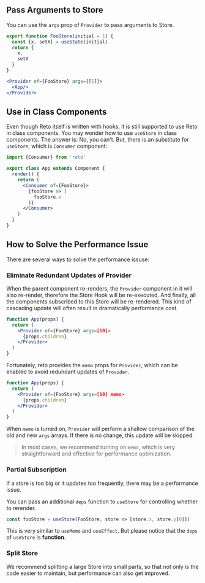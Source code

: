 ## Pass Arguments to Store

You can use the `args` prop of `Provider` to pass arguments to Store.

```jsx
export function FooStore(initial = 1) {
  const [x, setX] = useState(initial)
  return {
    x,
    setX
  }
}
```

```jsx
<Provider of={FooStore} args={[5]}>
  <App/>
</Provider>
```

## Use in Class Components

Even though Reto itself is written with hooks, it is still supported to use Reto in class components. You may wonder how to use `useStore` in class components. The answer is: No, you can't. But, there is an substitute for `useStore`, which is `Consumer` component:

```jsx
import {Consumer} from 'reto'

export class App extends Component {
  render() {
    return (
      <Consumer of={FooStore}>
        {fooStore => (
          fooStore.x
        )}
      </Consumer>
    )
  }
}
```


## How to Solve the Performance Issue

There are several ways to solve the performance issuse:

### Eliminate Redundant Updates of Provider

When the parent component re-renders, the `Provider` component in it will also re-render, therefore the Store Hook will be re-executed. And finally, all the components subscribed to this Store will be re-rendered. This kind of cascading update will often result in dramatically performance cost.

```jsx
function App(props) {
  return (
    <Provider of={FooStore} args=[10]>
      {props.children}
    </Provider>
  )
}
```

Fortunately, reto provides the `memo` props for `Provider`, which can be enabled to avoid redundant updates of `Provider`.

```jsx
function App(props) {
  return (
    <Provider of={FooStore} args=[10] memo>
      {props.children}
    </Provider>
  )
}
```

When `memo` is turned on, `Provider` will perform a shallow comparison of the old and new `args` arrays. If there is no change, this update will be skipped.

> In most cases, we recommend turning on `memo`, which is very straightforward and effective for performance optimization.

### Partial Subscription

If a store is too big or it updates too frequently, there may be a performance issue.

You can pass an additional `deps` function to `useStore` for controlling whether to rerender.

```jsx
const fooStore = useStore(FooStore, store => [store.x, store.y[0]])
```

This is very similar to `useMemo` and `useEffect`. But please notice that the `deps` of `useStore` is **function**.

### Split Store

We recommend splitting a large Store into small parts, so that not only is the code easier to maintain, but performance can also get improved.
